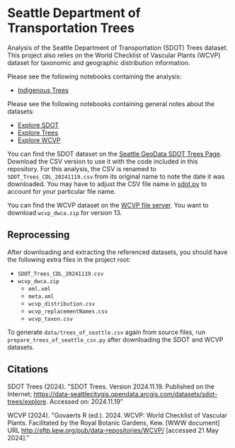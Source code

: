 # Seattle Department of Transportation Trees

Analysis of the Seattle Department of Transportation (SDOT) Trees dataset. This project also relies on the World Checklist of Vascular Plants (WCVP) dataset for taxonomic and geographic distribution information.

Please see the following notebooks containing the analysis:

* [Indigenous Trees](./indigenous_trees.ipynb)

Please see the following notebooks containing general notes about the datasets:

* [Explore SDOT](./explore_sdot.ipynb)
* [Explore Trees](./explore_sdot.ipynb)
* [Explore WCVP](./explore_wcvp.ipynb)

You can find the SDOT dataset on the [Seattle GeoData SDOT Trees Page](https://data-seattlecitygis.opendata.arcgis.com/datasets/sdot-trees/explore).
Download the CSV version to use it with the code included in this repository.
For this analysis, the CSV is renamed to `SDOT_Trees_CDL_20241119.csv` from its original name to note the date it was downloaded.
You may have to adjust the CSV file name in [sdot.py](sdot.py) to account for your particular file name.

You can find the WCVP dataset on the [WCVP file server](http://sftp.kew.org/pub/data-repositories/WCVP/).
You want to download `wcvp_dwca.zip` for version 13.

## Reprocessing

After downloading and extracting the referenced datasets, you should have the following extra files in the project root:

* `SDOT_Trees_CDL_20241119.csv`
* `wcvp_dwca.zip`
  - `eml.xml`
  - `meta.xml`
  - `wcvp_distribution.csv`
  - `wcvp_replacementNames.csv`
  - `wcvp_taxon.csv`

To generate `data/trees_of_seattle.csv` again from source files, run `prepare_trees_of_seattle_csv.py` after downloading the SDOT and WCVP datasets.

## Citations

SDOT Trees (2024). "SDOT Trees. Version 2024.11.19. Published on the Internet; https://data-seattlecitygis.opendata.arcgis.com/datasets/sdot-trees/explore. Accessed on: 2024.11.19"

WCVP (2024). "Govaerts R (ed.). 2024. WCVP: World Checklist of Vascular Plants. Facilitated by the Royal Botanic Gardens, Kew. [WWW document] URL http://sftp.kew.org/pub/data-repositories/WCVP/ [accessed 21 May 2024]."
